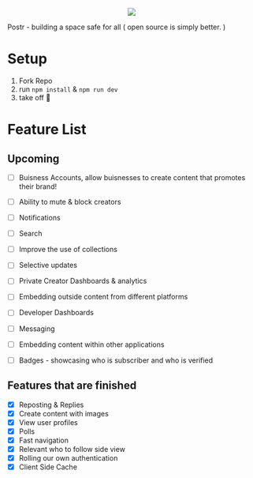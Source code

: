 <p align="center"><img src="https://v6-0.pages.dev/icons/icon-blue.jpg"/></p>

<p>Postr - building a space safe for all ( open source is simply better. )</p>

# Setup

1. Fork Repo
2. run `npm install` & `npm run dev`
3. take off 🚀

# Feature List

## Upcoming    
- [ ] Buisness Accounts, allow buisnesses to create content that promotes their brand! 
- [ ] Ability to mute & block creators
- [ ] Notifications
- [ ] Search
- [ ] Improve the use of collections
- [ ] Selective updates
- [ ] Private Creator Dashboards & analytics
- [ ] Embedding outside content from different platforms
- [ ] Developer Dashboards 
- [ ] Messaging 
- [ ] Embedding content within other applications 
- [ ] Badges - showcasing who is subscriber and who is verified 


## Features that are finished
- [x] Reposting & Replies
- [x] Create content with images
- [x] View user profiles 
- [x] Polls 
- [x] Fast navigation
- [x] Relevant who to follow side view 
- [x] Rolling our own authentication  
- [x] Client Side Cache
